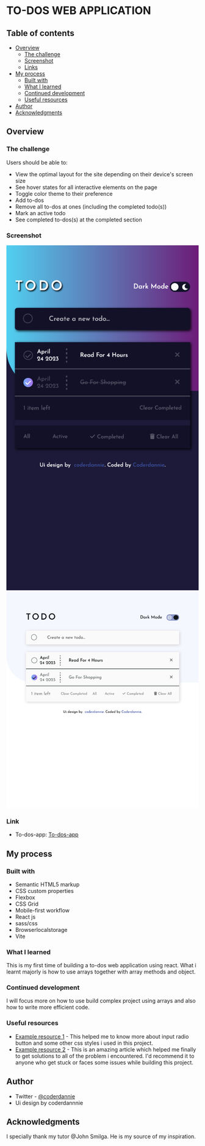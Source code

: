 # TO-DOS WEB APPLICATION

## Table of contents

- [Overview](#overview)
  - [The challenge](#the-challenge)
  - [Screenshot](#screenshot)
  - [Links](#links)
- [My process](#my-process)
  - [Built with](#built-with)
  - [What I learned](#what-i-learned)
  - [Continued development](#continued-development)
  - [Useful resources](#useful-resources)
- [Author](#author)
- [Acknowledgments](#acknowledgments)

## Overview

### The challenge

Users should be able to:

- View the optimal layout for the site depending on their device's screen size
- See hover states for all interactive elements on the page
- Toggle color theme to their preference
- Add to-dos
- Remove all to-dos at ones (including the completed todo(s))
- Mark an active todo
- See completed to-dos(s) at the completed section

### Screenshot

![](img/Screen%20Shot%202023-04-24%20at%2004.44.12.png)
![](img/Screen%20Shot%202023-04-24%20at%2004.44.24.png)

### Link

- To-dos-app: [To-dos-app](https://to-dos-web-app.netlify.app/)

## My process

### Built with

- Semantic HTML5 markup
- CSS custom properties
- Flexbox
- CSS Grid
- Mobile-first workflow
- React js
- sass/css
- Browserlocalstorage
- Vite

### What I learned

This is my first time of building a to-dos web application using react. What i learnt majorly is how to use arrays together with array methods and object.

### Continued development

I will focus more on how to use build complex project using arrays and also how to write more efficient code.

### Useful resources

- [Example resource 1](https://developer.mozilla.org/en-US/) - This helped me to know more about input radio button and some other css styles i used in this project.
- [Example resource 2](https://stackoverflow.com) - This is an amazing article which helped me finally to get solutions to all of the problem i encountered. I'd recommend it to anyone who get stuck or faces some issues while building this project.

## Author

- Twitter - [@coderdannie](https://www.twitter.com/coderdannie)
- Ui design by coderdannnie

## Acknowledgments

I specially thank my tutor @John Smilga. He is my source of my inspiration.
